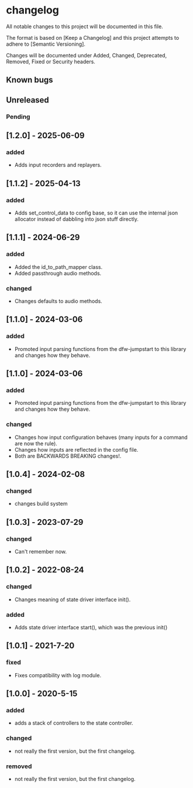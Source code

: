 # changelog

All notable changes to this project will be documented in this file.

The format is based on [Keep a Changelog] and this project attempts to adhere to [Semantic Versioning].

Changes will be documented under Added, Changed, Deprecated, Removed, Fixed or Security headers.

## Known bugs

## Unreleased

### Pending

## [1.2.0] - 2025-06-09
### added
- Adds input recorders and replayers.

## [1.1.2] - 2025-04-13
### added
- Adds set_control_data to config base, so it can use the internal json allocator instead of dabbling into json stuff directly.

## [1.1.1] - 2024-06-29
### added
- Added the id_to_path_mapper class.
- Added passthrough audio methods.
### changed
- Changes defaults to audio methods.

## [1.1.0] - 2024-03-06
### added
- Promoted input parsing functions from the dfw-jumpstart to this library and changes how they behave.
## [1.1.0] - 2024-03-06
### added
- Promoted input parsing functions from the dfw-jumpstart to this library and changes how they behave.

### changed
- Changes how input configuration behaves (many inputs for a command are now the rule).
- Changes how inputs are reflected in the config file.
- Both are BACKWARDS BREAKING changes!.

## [1.0.4] - 2024-02-08
### changed
- changes build system

## [1.0.3] - 2023-07-29
### changed
- Can't remember now.

## [1.0.2] - 2022-08-24
### changed
- Changes meaning of state driver interface init().

### added
- Adds state driver interface start(), which was the previous init()

## [1.0.1] - 2021-7-20
### fixed
- Fixes compatibility with log module.

## [1.0.0] - 2020-5-15
### added

- adds a stack of controllers to the state controller.

### changed

- not really the first version, but the first changelog.

### removed

- not really the first version, but the first changelog.

